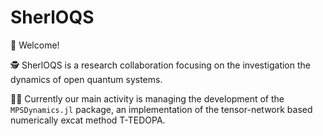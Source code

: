 # SherlOQS

👋 Welcome!

🕵 SherlOQS is a research collaboration focusing on the investigation the dynamics of open quantum systems.

👩‍💻 Currently our main activity is managing the development of the `MPSDynamics.jl` package, an implementation of the tensor-network based numerically excat method T-TEDOPA.
